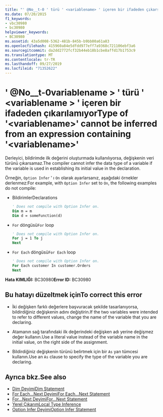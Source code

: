 ```yaml
---
title: "' @No__t-0 ' türü ' <variablename> ' içeren bir ifadeden çıkarsanamıyor"
ms.date: 07/20/2015
f1_keywords:
- vbc30980
- bc30980
helpviewer_keywords:
- BC30980
ms.assetid: 43a5d008-5362-481b-845b-b9bb00a61a83
ms.openlocfilehash: 415960a84e5dfdd977eff7a9368c721106ebf3a6
ms.sourcegitcommit: da2dd2772fcf32b44eb18b1cbe8affd17b1753c9
ms.translationtype: MT
ms.contentlocale: tr-TR
ms.lasthandoff: 09/27/2019
ms.locfileid: "71352622"
---
```

# <a name="type-of-variablename-cannot-be-inferred-from-an-expression-containing-variablename"></a><span data-ttu-id="54896-102">' @No__t-0variablename > ' türü ' \<variablename > ' içeren bir ifadeden çıkarılamıyor</span><span class="sxs-lookup"><span data-stu-id="54896-102">Type of '\<variablename>' cannot be inferred from an expression containing '\<variablename>'</span></span>
<span data-ttu-id="54896-103">Derleyici, bildirimde ilk değerini oluşturmada kullanılıyorsa, değişkenin veri türünü çıkarsamaz.</span><span class="sxs-lookup"><span data-stu-id="54896-103">The compiler cannot infer the data type of a variable if the variable is used in establishing its initial value in the declaration.</span></span>  
  
 <span data-ttu-id="54896-104">Örneğin, `Option Infer` ' ı `On` olarak ayarlarsanız, aşağıdaki örnekler derlenmez:</span><span class="sxs-lookup"><span data-stu-id="54896-104">For example, with `Option Infer` set to `On`, the following examples do not compile:</span></span>  
  
- <span data-ttu-id="54896-105">Bildirimler</span><span class="sxs-lookup"><span data-stu-id="54896-105">Declarations</span></span>  
  
    ```vb  
    ' Does not compile with Option Infer on.  
    Dim m = m  
    Dim d = someFunction(d)  
    ```  
  
- <span data-ttu-id="54896-106">`For` döngüsü</span><span class="sxs-lookup"><span data-stu-id="54896-106">`For` loop</span></span>  
  
    ```vb  
    ' Does not compile with Option Infer on.  
    For j = 1 To j  
    Next  
    ```  
  
- <span data-ttu-id="54896-107">`For Each` döngüsü</span><span class="sxs-lookup"><span data-stu-id="54896-107">`For Each` loop</span></span>  
  
    ```vb  
    ' Does not compile with Option Infer on.  
    For Each customer In customer.Orders  
    Next  
    ```  
  
 <span data-ttu-id="54896-108">**Hata KIMLIĞI:** BC30980</span><span class="sxs-lookup"><span data-stu-id="54896-108">**Error ID:** BC30980</span></span>  
  
## <a name="to-correct-this-error"></a><span data-ttu-id="54896-109">Bu hatayı düzeltmek için</span><span class="sxs-lookup"><span data-stu-id="54896-109">To correct this error</span></span>  
  
- <span data-ttu-id="54896-110">İki değişken farklı değerlere başvuracak şekilde tasarlanıyorsa, bildirdiğiniz değişkenin adını değiştirin.</span><span class="sxs-lookup"><span data-stu-id="54896-110">If the two variables were intended to refer to different values, change the name of the variable that you are declaring.</span></span>  
  
- <span data-ttu-id="54896-111">Atamanın sağ tarafındaki ilk değerindeki değişken adı yerine değişmez değer kullanın.</span><span class="sxs-lookup"><span data-stu-id="54896-111">Use a literal value instead of the variable name in the initial value, on the right side of the assignment.</span></span>  
  
- <span data-ttu-id="54896-112">Bildirdiğiniz değişkenin türünü belirtmek için bir `As` yan tümcesi kullanın.</span><span class="sxs-lookup"><span data-stu-id="54896-112">Use an `As` clause to specify the type of the variable you are declaring.</span></span>  
  
## <a name="see-also"></a><span data-ttu-id="54896-113">Ayrıca bkz.</span><span class="sxs-lookup"><span data-stu-id="54896-113">See also</span></span>

- [<span data-ttu-id="54896-114">Dim Deyimi</span><span class="sxs-lookup"><span data-stu-id="54896-114">Dim Statement</span></span>](../../visual-basic/language-reference/statements/dim-statement.md)
- [<span data-ttu-id="54896-115">For Each...Next Deyimi</span><span class="sxs-lookup"><span data-stu-id="54896-115">For Each...Next Statement</span></span>](../../visual-basic/language-reference/statements/for-each-next-statement.md)
- [<span data-ttu-id="54896-116">For...Next Deyimi</span><span class="sxs-lookup"><span data-stu-id="54896-116">For...Next Statement</span></span>](../../visual-basic/language-reference/statements/for-next-statement.md)
- [<span data-ttu-id="54896-117">Yerel Çıkarım</span><span class="sxs-lookup"><span data-stu-id="54896-117">Local Type Inference</span></span>](../../visual-basic/programming-guide/language-features/variables/local-type-inference.md)
- [<span data-ttu-id="54896-118">Option Infer Deyimi</span><span class="sxs-lookup"><span data-stu-id="54896-118">Option Infer Statement</span></span>](../../visual-basic/language-reference/statements/option-infer-statement.md)
